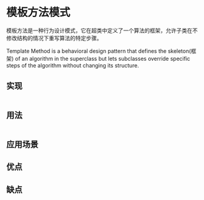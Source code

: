 # 模板方法模式
模板方法是一种行为设计模式，它在超类中定义了一个算法的框架，允许子类在不修改结构的情况下重写算法的特定步骤。

Template Method is a behavioral design pattern that defines the skeleton(框架) of an algorithm in the superclass but lets subclasses override specific steps of the algorithm without changing its structure.



## 实现

```go

```

## 用法

```go

```

## 应用场景

## 优点

## 缺点
